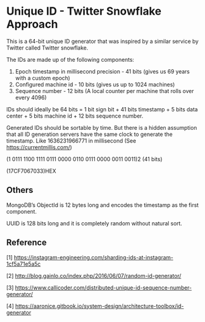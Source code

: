 # Unique ID - Twitter Snowflake Approach

This is a 64-bit unique ID generator that was inspired by a similar service by Twitter called Twitter snowflake.

The IDs are made up of the following components:

1. Epoch timestamp in millisecond precision - 41 bits (gives us 69 years with a custom epoch)
2. Configured machine id - 10 bits (gives us up to 1024 machines)
3. Sequence number - 12 bits (A local counter per machine that rolls over every 4096)

IDs should ideally be 64 bits = 1 bit sign bit + 41 bits timestamp + 5 bits data center + 5 bits machine id + 12 bits sequence number.

Generated IDs should be sortable by time. But there is a hidden assumption that all ID generation servers have the same clock to generate the timestamp. Like 1636231966771 in millisecond (See https://currentmillis.com/)

(1 0111 1100 1111 0111 0000 0110 0111 0000 0011 0011)2 (41 bits)

(17CF7067033)HEX

## Others

MongoDB’s ObjectId is 12 bytes long and encodes the timestamp as the first component.

UUID is 128 bits long and it is completely random without natural sort.

## Reference

[1] <https://instagram-engineering.com/sharding-ids-at-instagram-1cf5a71e5a5c>

[2] <http://blog.gainlo.co/index.php/2016/06/07/random-id-generator/>

[3] <https://www.callicoder.com/distributed-unique-id-sequence-number-generator/>

[4] <https://aaronice.gitbook.io/system-design/architecture-toolbox/id-generator>
